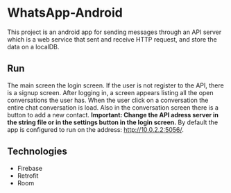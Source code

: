 # WhatsApp-Android
This project is an android app for sending messages through an API server which is a web service that sent and receive HTTP request, and store the data on a localDB.

## Run
The main screen the login screen. If the user is not register to the API, there is a signup screen.
After logging in, a screen appears listing all the open conversations the user has. When the user click on a conversation the entire chat conversation is load.
Also in the conversation screen there is a button to add a new contact.
**Important: Change the API adress server in the string file or in the settings button in the login screen.**
By default the app is configured to run on the address: http://10.0.2.2:5056/.

## Technologies
- Firebase
- Retrofit
- Room
